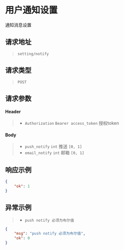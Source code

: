 # 用户通知设置

通知消息设置

## 请求地址

> `setting/notify`

## 请求类型

> `POST`

## 请求参数

#### Header

> - `Authorization` `Bearer access_token` 授权token

#### Body

> - `push_notify` `int` 推送  `[0, 1]`
> - `email_notify` `int` 邮箱  `[0, 1]`

## 响应示例

```json
{
    "ok": 1
}
```

## 异常示例

> - `push notify 必须为布尔值`

```json
{
    "msg": "push notify 必须为布尔值",
    "ok": 0
}
```

